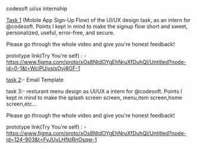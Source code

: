 codesoft ui/ux internship

[Task 1](https://github.com/MdAnas28/codesoft_uiux/blob/main/task1_uiux.fig)
(Mobile App Sign-Up Flow) of the UI/UX design task, as an intern for @codesoft. Points I kept in mind to make the signup flow short and sweet, personalized, useful, error-free, and secure.

Please go through the whole video and give you're honest feedback!

prototype link(Try You're self) : -
https://www.figma.com/proto/xOs8NtdOYgEhNruXfDuhQI/Untitled?node-id=0-1&t=WciPUiysisOvj8GF-1

[task 2](https://github.com/MdAnas28/codesoft_uiux/blob/68317f8cd36b8e64e369c39dcf1fc053a9d9ceae/task2_email.pdf):-
Email Template

task 3:-
resturant menu design 
as UI/UX a intern for @codesoft. Points I kept in mind to make the splash screen screen, menu,item screen,home screen,etc...

Please go through the whole video and give you're honest feedback!

prototype link(Try You're self) : -
https://www.figma.com/proto/xOs8NtdOYgEhNruXfDuhQI/Untitled?node-id=124-903&t=FyJUvLHfktRnOsqw-1
